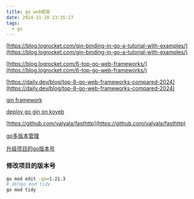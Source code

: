 ```yaml
---
title: go web框架
date: 2024-11-20 23:35:27
tags:
  - go
---
```


[https://blog.logrocket.com/gin-binding-in-go-a-tutorial-with-examples/](https://blog.logrocket.com/gin-binding-in-go-a-tutorial-with-examples/)


[https://blog.logrocket.com/6-top-go-web-frameworks/](https://blog.logrocket.com/6-top-go-web-frameworks/)

[https://daily.dev/blog/top-8-go-web-frameworks-compared-2024](https://daily.dev/blog/top-8-go-web-frameworks-compared-2024)

[gin framework](https://gin-gonic.com/docs/)

[deploy go gin on koyeb](https://www.koyeb.com/tutorials/deploy-go-gin-on-koyeb)

[https://github.com/valyala/fasthttp](https://github.com/valyala/fasthttp)

[go多版本管理](https://github.com/moovweb/gvm)

[升级项目的go版本号](https://medium.com/@tanngontn/how-to-upgrade-golang-project-to-an-upper-golang-version-34c2cec802e7)

### 修改项目的版本号

```bash
go mod edit -go=1.21.3
# 执行go mod tidy
go mod tidy
```